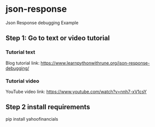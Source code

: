 # json-response
Json Response debugging Example

## Step 1: Go to text or video tutorial
### Tutorial text
Blog tutorial link: https://www.learnpythonwithrune.org/json-response-debugging/

### Tutorial video
YouTube video link: https://www.youtube.com/watch?v=nnh7-xV1csY

## Step 2 install requirements
pip install yahoofinancials